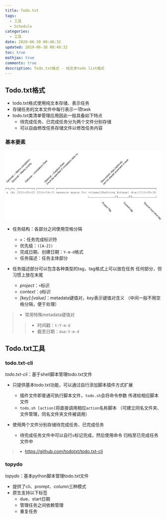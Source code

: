 ```yaml
---
title: Todo.txt
tags:
  - 工具
  - Schedule
categories:
  - 工具
date: 2020-06-30 00:48:32
updated: 2019-06-30 00:48:32
toc: true
mathjax: true
comments: true
description: Todo.txt格式 - 纯文本todo list格式
---
```


##	Todo.txt格式

-	todo.txt格式使用纯文本存储、表示任务
-	存储任务的文本文件中每行表示一项task
-	todo.txt类清单管理应用因此一般具备如下特点
	-	待完成任务、已完成任务分为两个文件分别存储
	-	可以自由修改任务存储文件以修改任务内容

###	基本要素

![todotxt_format_description](imgs/todotxt_format_description.png)


-	任务结构：各部分之间使用空格分隔
	-	`x`：任务完成标识符
	-	优先级：`([A-Z])`
	-	完成日期、创建日期：`Y-m-d`格式
	-	任务描述：任务主体部分

-	任务描述部分可以包含各种类型的tag，tag格式上可以放在任务
	任何部分，但习惯上放在末尾
	-	*project*：`+`标识
	-	*context*：`@`标识
	-	*[key]:[value]*：metadata键值对，*key*表示键值对含义
		（中间一般不用空格分隔，便于处理）

> - 常用特殊metadata键值对
> > -	时间戳：`t:Y-m-d`
> > -	截至日期：`due:Y-m-d`

##	Todo.txt工具

###	todo.txt-cli

*todo.txt-cli*：基于shell脚本管理todo.txt文件

-	只提供基本todo.txt功能，可以通过自行添加脚本插件方式扩展
	-	插件文件即普通可执行脚本文件，`todo.sh`会将命令参数
		传递给相应脚本文件
	-	`todo.sh [action]`将直接调用相应`action`名称脚本
		（可建立同名文件夹、文件管理，同名文件夹文件被调用）

-	使用两个文件分别存储待完成任务、已完成任务
	-	待完成任务文件中可以自行`x`标记完成，然后使用命令
		归档至已完成任务文件中

> - <https://github.com/todotxt/todo.txt-cli>

###	topydo

*topydo*：基本python脚本管理todo.txt文件

-	提供了cli、prompt、column三种模式
-	原生支持以下标签
	-	due、start日期
	-	管理任务之间依赖管理
	-	重复任务


